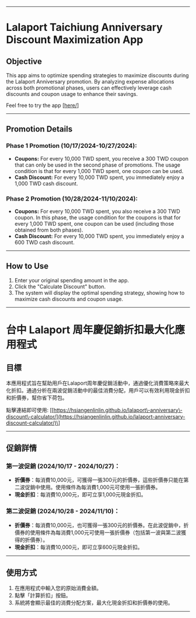 * * *

Lalaport Taichiung Anniversary Discount Maximization App
==============================================

Objective
---------

This app aims to optimize spending strategies to maximize discounts during the Lalaport Anniversary promotion. By analyzing expense allocations across both promotional phases, users can effectively leverage cash discounts and coupon usage to enhance their savings.

Feel free to try the app \[[here/](https://hsiangenlinlin.github.io/lalaport-anniversary-discount-calculator/)\]

* * *

Promotion Details
-----------------

### **Phase 1 Promotion (10/17/2024-10/27/2024):**

*   **Coupons:** For every 10,000 TWD spent, you receive a 300 TWD coupon that can only be used in the second phase of promotions. The usage condition is that for every 1,000 TWD spent, one coupon can be used.
*   **Cash Discount:** For every 10,000 TWD spent, you immediately enjoy a 1,000 TWD cash discount.

### **Phase 2 Promotion (10/28/2024-11/10/2024):**

*   **Coupons:** For every 10,000 TWD spent, you also receive a 300 TWD coupon. In this phase, the usage condition for the coupons is that for every 1,000 TWD spent, one coupon can be used (including those obtained from both phases).
*   **Cash Discount:** For every 10,000 TWD spent, you immediately enjoy a 600 TWD cash discount.

* * *

How to Use
----------

1.  Enter your original spending amount in the app.
2.  Click the "Calculate Discount" button.
3.  The system will display the optimal spending strategy, showing how to maximize cash discounts and coupon usage.

* * *

台中 Lalaport 周年慶促銷折扣最大化應用程式
==========================

目標
--

本應用程式旨在幫助用戶在Lalaport周年慶促銷活動中，通過優化消費策略來最大化折扣。通過分析在兩波促銷活動中的最佳消費分配，用戶可以有效利用現金折扣和折價券，幫你省下荷包。

點擊連結即可使用: \[[https://hsiangenlinlin.github.io/lalaport\-anniversary\-discount\-calculator/](https://hsiangenlinlin.github.io/lalaport-anniversary-discount-calculator/)\]

* * *

促銷詳情
----

### **第一波促銷 (2024/10/17 - 2024/10/27)：**

*   **折價券**：每消費10,000元，可獲得一張300元的折價券，這些折價券只能在第二波促銷中使用。使用條件為每消費1,000元可使用一張折價券。
*   **現金折扣**：每消費10,000元，即可立享1,000元現金折扣。

### **第二波促銷 (2024/10/28 - 2024/11/10)：**

*   **折價券**：每消費10,000元，也可獲得一張300元的折價券。在此波促銷中，折價券的使用條件為每消費1,000元可使用一張折價券（包括第一波與第二波獲得的折價券）。
*   **現金折扣**：每消費10,000元，即可立享600元現金折扣。

* * *

使用方式
----

1.  在應用程式中輸入您的原始消費金額。
2.  點擊「計算折扣」按鈕。
3.  系統將會顯示最佳的消費分配方案，最大化現金折扣和折價券的使用。

* * *
